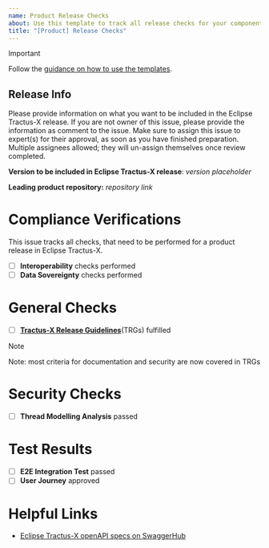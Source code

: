 ```yaml
---
name: Product Release Checks
about: Use this template to track all release checks for your component
title: "[Product] Release Checks"
---
```


> [!IMPORTANT]  
> Follow the [guidance on how to use the templates](https://github.com/eclipse-tractusx/sig-release/blob/main/README.md#release-management-acceptance-criteria).

## Release Info

Please provide information on what you want to be included in the Eclipse Tractus-X release.
If you are not owner of this issue, please provide the information as comment to the issue.
Make sure to assign this issue to expert(s) for their approval, as soon as you have finished preparation. Multiple assignees allowed; they will un-assign themselves once review completed.

**Version to be included in Eclipse Tractus-X release**: *version placeholder*

**Leading product repository:** *repository link*

# Compliance Verifications

This issue tracks all checks, that need to be performed for a product release in Eclipse Tractus-X. 

- [ ] **Interoperability** checks performed
- [ ] **Data Sovereignty** checks performed

# General Checks

- [ ] [**Tractus-X Release Guidelines**](https://eclipse-tractusx.github.io/docs/release)(TRGs) fulfilled

> [!NOTE]
> Note: most criteria for documentation and security are now covered in TRGs

# Security Checks

- [ ] **Thread Modelling Analysis** passed

# Test Results

- [ ] **E2E Integration Test** passed
- [ ] **User Journey** approved

# Helpful Links

- [Eclipse Tractus-X openAPI specs on SwaggerHub](https://app.swaggerhub.com/search?owner=eclipse-tractusx-bot)

